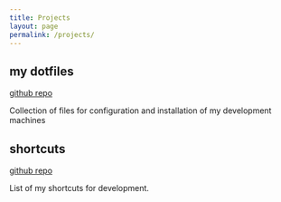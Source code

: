 ```yaml
---
title: Projects
layout: page
permalink: /projects/
---
```


## my dotfiles

[github repo](https://github.com/lttr/dotfiles)

Collection of files for configuration and installation of my development machines


## shortcuts

[github repo](https://github.com/lttr/shortcuts)

List of my shortcuts for development.
